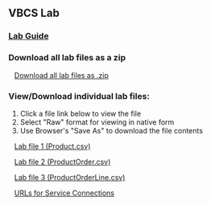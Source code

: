 ## VBCS Lab

### [Lab Guide](vbcs-labguide.md)

### Download all lab files as a zip

  &nbsp;&nbsp;&nbsp;[Download all lab files as .zip](files/vbcsfiles.zip)

### View/Download individual lab files:

  1. Click a file link below to view the file
  2. Select "Raw" format for viewing in native form
  3. Use Browser's "Save As" to download the file contents
  
  &nbsp;&nbsp;&nbsp;[Lab file 1 (Product.csv)](files/Product.csv)

  &nbsp;&nbsp;&nbsp;[Lab file 2 (ProductOrder.csv)](files/ProductOrder.csv)

  &nbsp;&nbsp;&nbsp;[Lab file 3 (ProductOrderLine.csv)](files/ProductOrderLine.csv)

  &nbsp;&nbsp;&nbsp;[URLs for Service Connections](files/AppDev_Endpoints.txt)

